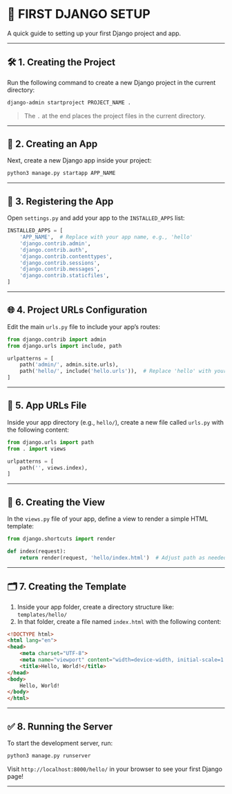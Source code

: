# 🚀 FIRST DJANGO SETUP

A quick guide to setting up your first Django project and app.

---

## 🛠️ 1. Creating the Project

Run the following command to create a new Django project in the current directory:

```bash
django-admin startproject PROJECT_NAME .
```

> The `.` at the end places the project files in the current directory.

---

## 🧱 2. Creating an App

Next, create a new Django app inside your project:

```bash
python3 manage.py startapp APP_NAME
```

---

## 🧩 3. Registering the App

Open `settings.py` and add your app to the `INSTALLED_APPS` list:

```python
INSTALLED_APPS = [
    'APP_NAME',  # Replace with your app name, e.g., 'hello'
    'django.contrib.admin',
    'django.contrib.auth',
    'django.contrib.contenttypes',
    'django.contrib.sessions',
    'django.contrib.messages',
    'django.contrib.staticfiles',
]
```

---

## 🌐 4. Project URLs Configuration

Edit the main `urls.py` file to include your app’s routes:

```python
from django.contrib import admin
from django.urls import include, path

urlpatterns = [
    path('admin/', admin.site.urls),
    path('hello/', include('hello.urls')),  # Replace 'hello' with your app name
]
```

---

## 🧭 5. App URLs File

Inside your app directory (e.g., `hello/`), create a new file called `urls.py` with the following content:

```python
from django.urls import path
from . import views

urlpatterns = [
    path('', views.index),
]
```

---

## 🧠 6. Creating the View

In the `views.py` file of your app, define a view to render a simple HTML template:

```python
from django.shortcuts import render

def index(request):
    return render(request, 'hello/index.html')  # Adjust path as needed
```

---

## 🗂️ 7. Creating the Template

1. Inside your app folder, create a directory structure like: `templates/hello/`
2. In that folder, create a file named `index.html` with the following content:

```html
<!DOCTYPE html>
<html lang="en">
<head>
    <meta charset="UTF-8">
    <meta name="viewport" content="width=device-width, initial-scale=1.0">
    <title>Hello, World!</title>
</head>
<body>
    Hello, World!
</body>
</html>
```

---

## ✅ 8. Running the Server

To start the development server, run:

```bash
python3 manage.py runserver
```

Visit `http://localhost:8000/hello/` in your browser to see your first Django page!

---
